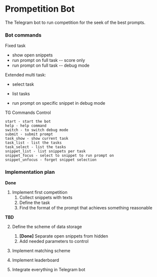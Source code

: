# Prompetition Bot

The Telegram bot to run competition for the seek of the best prompts. 

### Bot commands

Fixed task
- show open snippets
- run prompt on full task -- score only
- run prompt on full task -- debug mode

Extended multi task:
- select task
- list tasks

- run prompt on specific snippet in debug mode

TG Commands Control

```
start - start the bot
help - help command
switch - to switch debug mode
submit - submit prompt
task_show - show current task
task_list - list the tasks
task_select - list the tasks
snippet_list - list snippets per task
snippet_focus - select to snippet to run prompt on
snippet_unfocus - forget snippet selection
```

### Implementation plan

**Done**
1. Implement first competition
   1. Collect snippets with texts
   2. Define the task
   3. Find the format of the prompt that achieves something reasonable

**TBD**

2. Define the scheme of data storage
   1. **[Done]** Separate open snippets from hidden
   2. Add needed parameters to control

3. Implement matching scheme

4. Implement leaderboard

5. Integrate everything in Telegram bot